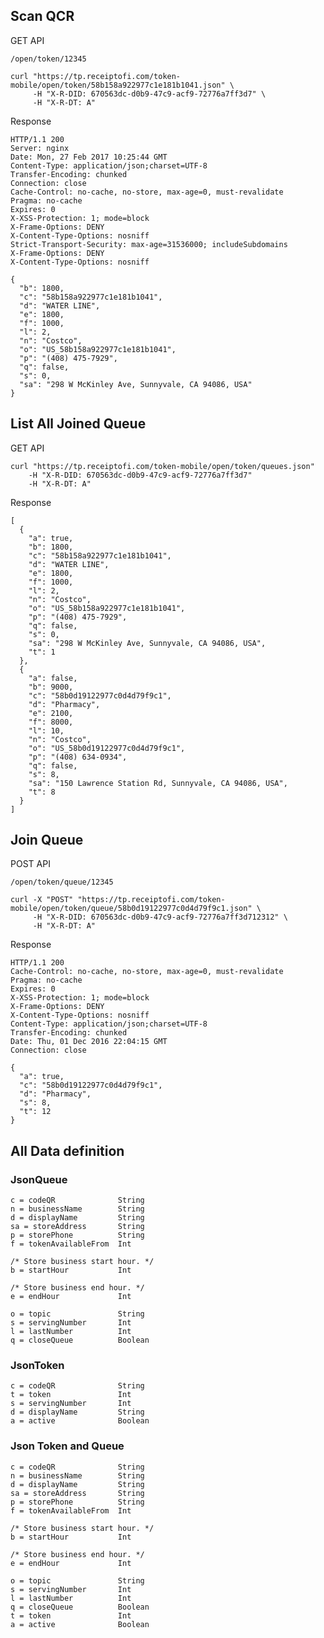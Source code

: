 ## Scan QCR

GET API

    /open/token/12345

    curl "https://tp.receiptofi.com/token-mobile/open/token/58b158a922977c1e181b1041.json" \
         -H "X-R-DID: 670563dc-d0b9-47c9-acf9-72776a7ff3d7" \
         -H "X-R-DT: A"


Response

    HTTP/1.1 200 
    Server: nginx
    Date: Mon, 27 Feb 2017 10:25:44 GMT
    Content-Type: application/json;charset=UTF-8
    Transfer-Encoding: chunked
    Connection: close
    Cache-Control: no-cache, no-store, max-age=0, must-revalidate
    Pragma: no-cache
    Expires: 0
    X-XSS-Protection: 1; mode=block
    X-Frame-Options: DENY
    X-Content-Type-Options: nosniff
    Strict-Transport-Security: max-age=31536000; includeSubdomains
    X-Frame-Options: DENY
    X-Content-Type-Options: nosniff

    {
      "b": 1800,
      "c": "58b158a922977c1e181b1041",
      "d": "WATER LINE",
      "e": 1800,
      "f": 1000,
      "l": 2,
      "n": "Costco",
      "o": "US_58b158a922977c1e181b1041",
      "p": "(408) 475-7929",
      "q": false,
      "s": 0,
      "sa": "298 W McKinley Ave, Sunnyvale, CA 94086, USA"
    }

## List All Joined Queue

GET API

    curl "https://tp.receiptofi.com/token-mobile/open/token/queues.json" 
        -H "X-R-DID: 670563dc-d0b9-47c9-acf9-72776a7ff3d7" 
        -H "X-R-DT: A"

Response

    [
      {
        "a": true,
        "b": 1800,
        "c": "58b158a922977c1e181b1041",
        "d": "WATER LINE",
        "e": 1800,
        "f": 1000,
        "l": 2,
        "n": "Costco",
        "o": "US_58b158a922977c1e181b1041",
        "p": "(408) 475-7929",
        "q": false,
        "s": 0,
        "sa": "298 W McKinley Ave, Sunnyvale, CA 94086, USA",
        "t": 1
      },
      {
        "a": false,
        "b": 9000,
        "c": "58b0d19122977c0d4d79f9c1",
        "d": "Pharmacy",
        "e": 2100,
        "f": 8000,
        "l": 10,
        "n": "Costco",
        "o": "US_58b0d19122977c0d4d79f9c1",
        "p": "(408) 634-0934",
        "q": false,
        "s": 8,
        "sa": "150 Lawrence Station Rd, Sunnyvale, CA 94086, USA",
        "t": 8
      }
    ]   
    

## Join Queue

POST API

    /open/token/queue/12345

    curl -X "POST" "https://tp.receiptofi.com/token-mobile/open/token/queue/58b0d19122977c0d4d79f9c1.json" \
         -H "X-R-DID: 670563dc-d0b9-47c9-acf9-72776a7ff3d712312" \
         -H "X-R-DT: A"


Response

    HTTP/1.1 200 
    Cache-Control: no-cache, no-store, max-age=0, must-revalidate
    Pragma: no-cache
    Expires: 0
    X-XSS-Protection: 1; mode=block
    X-Frame-Options: DENY
    X-Content-Type-Options: nosniff
    Content-Type: application/json;charset=UTF-8
    Transfer-Encoding: chunked
    Date: Thu, 01 Dec 2016 22:04:15 GMT
    Connection: close

    {
      "a": true,
      "c": "58b0d19122977c0d4d79f9c1",
      "d": "Pharmacy",
      "s": 8,
      "t": 12
    }

## All Data definition

### JsonQueue

    c = codeQR              String
    n = businessName        String
    d = displayName         String
    sa = storeAddress       String
    p = storePhone          String
    f = tokenAvailableFrom  Int

    /* Store business start hour. */
    b = startHour           Int

    /* Store business end hour. */
    e = endHour             Int

    o = topic               String
    s = servingNumber       Int
    l = lastNumber          Int
    q = closeQueue          Boolean
    
### JsonToken
    
    c = codeQR              String
    t = token               Int
    s = servingNumber       Int
    d = displayName         String
    a = active              Boolean
    
### Json Token and Queue
    
    c = codeQR              String
    n = businessName        String
    d = displayName         String
    sa = storeAddress       String
    p = storePhone          String
    f = tokenAvailableFrom  Int

    /* Store business start hour. */
    b = startHour           Int

    /* Store business end hour. */
    e = endHour             Int
    
    o = topic               String
    s = servingNumber       Int
    l = lastNumber          Int
    q = closeQueue          Boolean
    t = token               Int
    a = active              Boolean
    
